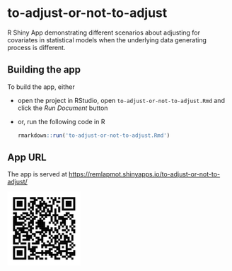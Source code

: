 
<!-- README.md is generated from README.Rmd. Please edit that file -->

# to-adjust-or-not-to-adjust

R Shiny App demonstrating different scenarios about adjusting for
covariates in statistical models when the underlying data generating
process is different.

## Building the app

To build the app, either

-   open the project in RStudio, open `to-adjust-or-not-to-adjust.Rmd`
    and click the *Run Document* button

-   or, run the following code in R

    ``` r
    rmarkdown::run('to-adjust-or-not-to-adjust.Rmd')
    ```

## App URL

The app is served at
<https://remlapmot.shinyapps.io/to-adjust-or-not-to-adjust/>

<img src="img/qrcode.svg" width="33%" />
